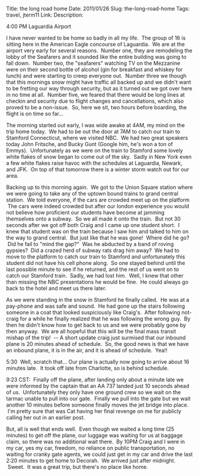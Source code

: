 Title: the long road home
Date: 2011/01/26
Slug: the-long-road-home
Tags: travel, jterm11
Link: 
Description: 


<p>4:00 PM Laguardia Airport</p><p>I have never wanted to be home so badly in all my life.  The group of 16 is sitting here in the American Eagle concourse of Laguardia.  We are at the airport very early for several reasons.  Number one, they are remodeling the lobby of the Seafarers and it sounded like the entire building was going to fall down.  Number two, the "seafarers" watching TV on the Mezzanine were on their second bottle of alcohol (gin for breakfast and whiskey for lunch) and were starting to creep everyone out.  Number three we though that this mornings snow might have traffic all backed up and we didn't want to be fretting our way through security, but as it turned out we got over here in no time at all.  Number five, we feared that there would be long lines at checkin and security due to flight changes and cancellations, which also proved to be a non-issue.  So, here we sit, two hours before boarding, the flight is on time so far...</p><p>The morning started out early, I was wide awake at 4AM, my mind on the trip home today.  We had to be out the door at 7AM to catch our train to Stamford Connecticut, where we visited NBC.  We had two great speakers today John Fritsche, and Bucky Gunt (Google him, he's won a ton of Emmys).  Unfortunately as we were on the train to Stamford some lovely white flakes of snow began to come out of the sky.  Sadly in New York even a few white flakes raise havoc with the schedules at Laguardia, Newark, and JFK.  On top of that tomorrow there is a winter storm watch out for our area.</p><p>Backing up to this morning again.  We got to the Union Square station where we were going to take any of the uptown bound trains to grand central station.  We told everyone, if the cars are crowded meet up on the platform  The cars were indeed crowded but after our london experience you would not believe how proficient our students have become at jamming themselves onto a subway.  So we all made it onto the train.  But not 30 seconds after we got off both Craig and I came up one student short.  I knew that student was on the train because I saw him and talked to him on the way to grand central.  But just like that he was gone!  Where did he go?  Did he fail to "mind the gap?"  Was he abducted by a band of roving gypsies?  Did a crazed herd of subway rats drag him away?  We had to move to the platform to catch our train to Stamford and unfortunately this student did not have his cell phone along.  So one stayed behind until the last possible minute to see if he returned, and the rest of us went on to catch our Stamford train.  Sadly, we had lost him.  Well, I knew that other than missing the NBC presentations he would be fine.  He could always go back to the hotel and meet us there later.</p><p>As we were standing in the snow in Stamford he finally called.  He was at a pay-phone and was safe and sound.  He had gone up the stairs following someone in a coat that looked suspiciously like Craig's.  After following not-craig for a while he finally realized that he was following the wrong guy.  By then he didn't know how to get back to us and we were probably gone by then anyway.  We are all hopeful that this will be the final mass transit mishap of the trip!  -- A short update craig just surmised that our inbound plane is 20 minutes ahead of schedule.  So, the good news is that we have an inbound plane, it is in the air, and it is ahead of schedule.  Yea!!</p><p>5:30  Well, scratch that... Our plane is actually now going to arrive about 16 minutes late.  It took off late from Charlotte, so is behind schedule.</p><p>9:23 CST:  Finally off the plane, after landing only about a minute late we were informed by the captain that an AA 737 landed just 10 seconds ahead of us.  Unfortunately they only have one ground crew so we wait on the tarmac unable to pull into our gate.  Finally we pull into the gate but we wait another 10 minutes before someone finally moves the jet bridge into place.  I'm pretty sure that was Cat having her final revenge on me for publicly calling her out in an earlier post.</p><p>But, all is well that ends well.  Even though we waited a long time (25 minutes) to get off the plane, our luggage was waiting for us at baggage claim, so there was no additional wait there.  By 10PM Craig and I were in my car, yes my car, freedom, no reliance on public transportation, no waiting for cranky gate agents, we could just get in my car and drive the last 2:20 minutes to get home to Decorah.  We arrived just after midnight.  Sweet.  It was a great trip, but there's no place like home.</p><p> </p><p> </p><p> </p><p> </p><p> </p><div class="blogger-post-footer"><img width='1' height='1' src='https://blogger.googleusercontent.com/tracker/2759017781463016019-6608147763903952442?l=blog.bonelakesoftware.com' alt='' /></div>
